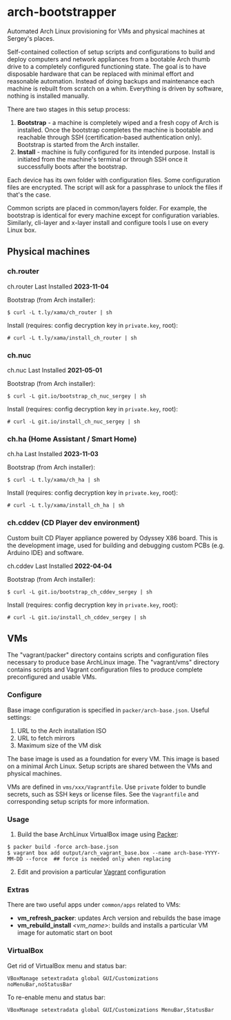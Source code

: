 # arch-bootstrapper
Automated Arch Linux provisioning for VMs and physical machines at Sergey's places.

Self-contained collection of setup scripts and configurations to build and deploy computers and network appliances from a bootable Arch thumb drive to a completely configured functioning state. The goal is to have disposable hardware that can be replaced with minimal effort and reasonable automation. Instead of doing backups and maintenance each machine is rebuilt from scratch on a whim. Everything is driven by software, nothing is installed manually.

There are two stages in this setup process:

  1. **Bootstrap** - a machine is completely wiped and a fresh copy of Arch is installed. Once the bootstrap completes the machine is bootable and reachable through SSH (certification-based authentication only). Bootstrap is started from the Arch installer.
  2. **Install** - machine is fully configured for its intended purpose. Install is initiated from the machine's terminal or through SSH once it successfully boots after the bootstrap.

Each device has its own folder with configuration files. Some configuration files are encrypted. The script will ask for a passphrase to unlock the files if that's the case.

Common scripts are placed in common/layers folder. For example, the bootstrap is identical for every machine except for configuration variables. Similarly, cli-layer and x-layer install and configure tools I use on every Linux box.

## Physical machines

### ch.router

ch.router Last Installed **2023-11-04**

Bootstrap (from Arch installer):
```
$ curl -L t.ly/xama/ch_router | sh
```

Install (requires: config decryption key in `private.key`, root):
```
# curl -L t.ly/xama/install_ch_router | sh
```

### ch.nuc

ch.nuc Last Installed **2021-05-01**

Bootstrap (from Arch installer):
```
$ curl -L git.io/bootstrap_ch_nuc_sergey | sh
```

Install (requires: config decryption key in `private.key`, root):
```
# curl -L git.io/install_ch_nuc_sergey | sh
```

### ch.ha (Home Assistant / Smart Home)

ch.ha Last Installed **2023-11-03**

Bootstrap (from Arch installer):
```
$ curl -L t.ly/xama/ch_ha | sh
```

Install (requires: config decryption key in `private.key`, root):
```
# curl -L t.ly/xama/install_ch_ha | sh
```

### ch.cddev (CD Player dev environment)

Custom built CD Player appliance powered by Odyssey X86 board. This is the development image, used for building and debugging custom PCBs (e.g. Arduino IDE) and software.

ch.cddev Last Installed **2022-04-04**

Bootstrap (from Arch installer):
```
$ curl -L git.io/bootstrap_ch_cddev_sergey | sh
```

Install (requires: config decryption key in `private.key`, root):
```
# curl -L git.io/install_ch_cddev_sergey | sh
```

## VMs

The "vagrant/packer" directory contains scripts and configuration files necessary to produce base ArchLinux image. The "vagrant/vms" directory contains scripts and Vagrant configuration files to produce complete preconfigured and usable VMs.

### Configure

Base image configuration is specified in `packer/arch-base.json`. Useful settings:

  1. URL to the Arch installation ISO
  2. URL to fetch mirrors
  3. Maximum size of the VM disk

The base image is used as a foundation for every VM. This image is based on a minimal Arch Linux. Setup scripts are shared between the VMs and physical machines.

VMs are defined in `vms/xxx/Vagrantfile`. Use `private` folder to bundle secrets, such as SSH keys or license files. See the `Vagrantfile` and corresponding setup scripts for more information.

### Usage

1. Build the base ArchLinux VirtualBox image using [Packer](packer.io):
```
$ packer build -force arch-base.json
$ vagrant box add output/arch_vagrant_base.box --name arch-base-YYYY-MM-DD --force  ## force is needed only when replacing
```
2. Edit and provision a particular [Vagrant](https://www.vagrantup.com/) configuration

### Extras

There are two useful apps under `common/apps` related to VMs:
  - **vm_refresh_packer**: updates Arch version and rebuilds the base image
  - **vm_rebuild_install** *<vm_name>*: builds and installs a particular VM image for automatic start on boot

### VirtualBox

Get rid of VirtualBox menu and status bar:
```
VBoxManage setextradata global GUI/Customizations noMenuBar,noStatusBar
```

To re-enable menu and status bar:
```
VBoxManage setextradata global GUI/Customizations MenuBar,StatusBar
```
